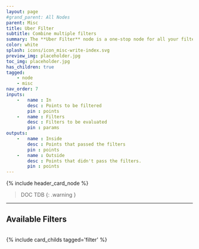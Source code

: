 ```yaml
---
layout: page
#grand_parent: All Nodes
parent: Misc
title: Uber Filter
subtitle: Combine multiple filters
summary: The **Uber Filter** node is a one-stop node for all your filtering needs.
color: white
splash: icons/icon_misc-write-index.svg
preview_img: placeholder.jpg
toc_img: placeholder.jpg
has_children: true
tagged: 
    - node
    - misc
nav_order: 7
inputs:
    -   name : In
        desc : Points to be filtered
        pin : points
    -   name : Filters
        desc : Filters to be evaluated
        pin : params
outputs:
    -   name : Inside
        desc : Points that passed the filters
        pin : points
    -   name : Outside
        desc : Points that didn't pass the filters.
        pin : points
---
```


{% include header_card_node %}

> DOC TDB
{: .warning }

---
## Available Filters
<br>
{% include card_childs tagged='filter' %}